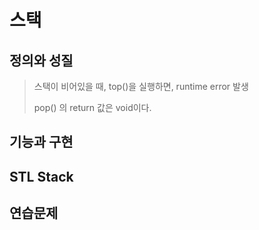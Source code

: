 # 스택

## 정의와 성질





> 스택이 비어있을 때, top()을 실행하면, runtime error 발생
>
> pop() 의 return 값은 void이다.







## 기능과 구현



## STL Stack



## 연습문제